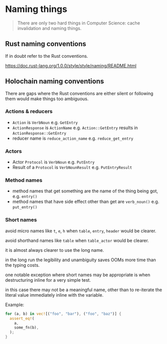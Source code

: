 # Naming things

> There are only two hard things in Computer Science: cache invalidation and naming things.

## Rust naming conventions

If in doubt refer to the Rust conventions.

https://doc.rust-lang.org/1.0.0/style/style/naming/README.html

## Holochain naming conventions

There are gaps where the Rust conventions are either silent or following them
would make things too ambiguous.

### Actions & reducers

- `Action` is `VerbNoun` e.g. `GetEntry`
- `ActionResponse` is `ActionName` e.g. `Action::GetEntry` results in `ActionResponse::GetEntry`
- reducer name is `reduce_action_name` e.g. `reduce_get_entry`

### Actors

- Actor `Protocol` is `VerbNoun` e.g. `PutEntry`
- Result of a `Protocol` is `VerbNounResult` e.g. `PutEntryResult`

### Method names

- method names that get something are the name of the thing being got, e.g. `entry()`
- method names that have side effect other than get are `verb_noun()` e.g. `put_entry()`

### Short names

avoid micro names like `t`, `e`, `h` when `table`, `entry`, `header` would be clearer.

avoid shorthand names like `table` when `table_actor` would be clearer.

it is almost always clearer to use the long name.

in the long run the legibility and unambiguity saves OOMs more time than the typing costs.

one notable exception where short names may be appropriate is when destructuring inline for a very simple test.

in this case there may not be a meaningful name, other than to re-iterate the literal value immediately inline with the variable.

Example:

```rust
for (a, b) in vec![("foo", "bar"), ("foo", "baz")] {
  assert_eq!(
    a,
    some_fn(b),
  );
}
```
